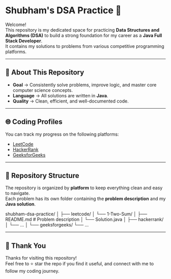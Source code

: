 # Shubham's DSA Practice 🚀

Welcome!  
This repository is my dedicated space for practicing **Data Structures and Algorithms (DSA)** to build a strong foundation for my career as a **Java Full Stack Developer**.  
It contains my solutions to problems from various competitive programming platforms.

---

## 🎯 About This Repository
- **Goal** → Consistently solve problems, improve logic, and master core computer science concepts.  
- **Language** → All solutions are written in **Java**.  
- **Quality** → Clean, efficient, and well-documented code.  

---

## 🌐 Coding Profiles
You can track my progress on the following platforms:  

- [LeetCode](https://leetcode.com/your-username/)  
- [HackerRank](https://www.hackerrank.com/profile/your-username)  
- [GeeksforGeeks](https://auth.geeksforgeeks.org/user/your-username)  


---

## 📂 Repository Structure
The repository is organized by **platform** to keep everything clean and easy to navigate.  
Each problem has its own folder containing the **problem description** and my **Java solution**.

shubham-dsa-practice/
│
├── leetcode/
│ └── 1-Two-Sum/
│ ├── README.md # Problem description
│ └── Solution.java
│
├── hackerrank/
│ └── ...
│
└── geeksforgeeks/
└── ...

---

## 🙌 Thank You
Thanks for visiting this repository!  
Feel free to ⭐ star the repo if you find it useful, and connect with me to follow my coding journey.  

